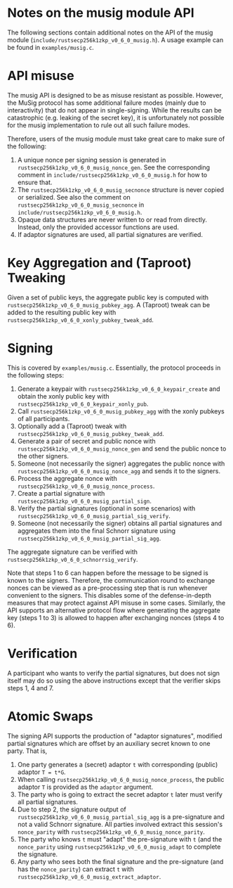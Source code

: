 Notes on the musig module API
===========================

The following sections contain additional notes on the API of the musig module (`include/rustsecp256k1zkp_v0_6_0_musig.h`).
A usage example can be found in `examples/musig.c`.

# API misuse

The musig API is designed to be as misuse resistant as possible.
However, the MuSig protocol has some additional failure modes (mainly due to interactivity) that do not appear in single-signing.
While the results can be catastrophic (e.g. leaking of the secret key), it is unfortunately not possible for the musig implementation to rule out all such failure modes.

Therefore, users of the musig module must take great care to make sure of the following:

1. A unique nonce per signing session is generated in `rustsecp256k1zkp_v0_6_0_musig_nonce_gen`.
   See the corresponding comment in `include/rustsecp256k1zkp_v0_6_0_musig.h` for how to ensure that.
2. The `rustsecp256k1zkp_v0_6_0_musig_secnonce` structure is never copied or serialized.
   See also the comment on `rustsecp256k1zkp_v0_6_0_musig_secnonce` in `include/rustsecp256k1zkp_v0_6_0_musig.h`.
3. Opaque data structures are never written to or read from directly.
   Instead, only the provided accessor functions are used.
4. If adaptor signatures are used, all partial signatures are verified.

# Key Aggregation and (Taproot) Tweaking

Given a set of public keys, the aggregate public key is computed with `rustsecp256k1zkp_v0_6_0_musig_pubkey_agg`.
A (Taproot) tweak can be added to the resulting public key with `rustsecp256k1zkp_v0_6_0_xonly_pubkey_tweak_add`.

# Signing

This is covered by `examples/musig.c`.
Essentially, the protocol proceeds in the following steps:

1. Generate a keypair with `rustsecp256k1zkp_v0_6_0_keypair_create` and obtain the xonly public key with `rustsecp256k1zkp_v0_6_0_keypair_xonly_pub`.
2. Call `rustsecp256k1zkp_v0_6_0_musig_pubkey_agg` with the xonly pubkeys of all participants.
3. Optionally add a (Taproot) tweak with `rustsecp256k1zkp_v0_6_0_musig_pubkey_tweak_add`.
4. Generate a pair of secret and public nonce with `rustsecp256k1zkp_v0_6_0_musig_nonce_gen` and send the public nonce to the other signers.
5. Someone (not necessarily the signer) aggregates the public nonce with `rustsecp256k1zkp_v0_6_0_musig_nonce_agg` and sends it to the signers.
6. Process the aggregate nonce with `rustsecp256k1zkp_v0_6_0_musig_nonce_process`.
7. Create a partial signature with `rustsecp256k1zkp_v0_6_0_musig_partial_sign`.
8. Verify the partial signatures (optional in some scenarios) with `rustsecp256k1zkp_v0_6_0_musig_partial_sig_verify`.
9. Someone (not necessarily the signer) obtains all partial signatures and aggregates them into the final Schnorr signature using `rustsecp256k1zkp_v0_6_0_musig_partial_sig_agg`.

The aggregate signature can be verified with `rustsecp256k1zkp_v0_6_0_schnorrsig_verify`.

Note that steps 1 to 6 can happen before the message to be signed is known to the signers.
Therefore, the communication round to exchange nonces can be viewed as a pre-processing step that is run whenever convenient to the signers.
This disables some of the defense-in-depth measures that may protect against API misuse in some cases.
Similarly, the API supports an alternative protocol flow where generating the aggregate key (steps 1 to 3) is allowed to happen after exchanging nonces (steps 4 to 6).

# Verification

A participant who wants to verify the partial signatures, but does not sign itself may do so using the above instructions except that the verifier skips steps 1, 4 and 7.

# Atomic Swaps

The signing API supports the production of "adaptor signatures", modified partial signatures
which are offset by an auxiliary secret known to one party. That is,
1. One party generates a (secret) adaptor `t` with corresponding (public) adaptor `T = t*G`.
2. When calling `rustsecp256k1zkp_v0_6_0_musig_nonce_process`, the public adaptor `T` is provided as the `adaptor` argument.
3. The party who is going to extract the secret adaptor `t` later must verify all partial signatures.
4. Due to step 2, the signature output of `rustsecp256k1zkp_v0_6_0_musig_partial_sig_agg` is a pre-signature and not a valid Schnorr signature. All parties involved extract this session's `nonce_parity` with `rustsecp256k1zkp_v0_6_0_musig_nonce_parity`.
5. The party who knows `t` must "adapt" the pre-signature with `t` (and the `nonce_parity` using `rustsecp256k1zkp_v0_6_0_musig_adapt` to complete the signature.
6. Any party who sees both the final signature and the pre-signature (and has the `nonce_parity`) can extract `t` with `rustsecp256k1zkp_v0_6_0_musig_extract_adaptor`.
